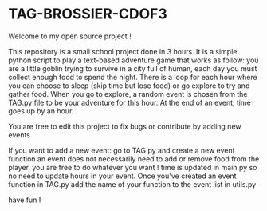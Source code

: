 # TAG-BROSSIER-CDOF3
Welcome to my open source project !

This repository is a small school project done in 3 hours.
It is a simple python script to play a text-based adventure game that works as follow:
you are a little goblin trying to survive in a city full of human, each day you must collect enough food to spend the night.
There is a loop for each hour where you can choose to sleep (skip time but lose food) or go explore to try and gather food.
When you go to explore, a random event is chosen from the TAG.py file to be your adventure for this hour.
At the end of an event, time goes up by an hour.

You are free to edit this project to fix bugs or contribute by adding new events

If you want to add a new event:
go to TAG.py and create a new event function
an event does not necessarily need to add or remove food from the player, you are free to do whatever you want !
time is updated in main.py so no need to update hours in your event.
Once you've created an event function in TAG.py add the name of your function to the event list in utils.py

have fun !
